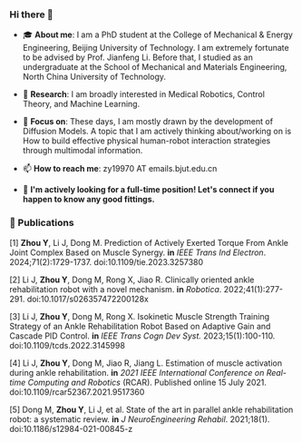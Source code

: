 ### Hi there 👋


- 🎓 **About me**: I am a PhD student at the College of Mechanical & Energy Engineering, Beijing University of Technology. I am extremely fortunate to be advised by Prof. Jianfeng Li. Before that, I studied as an undergraduate at the School of Mechanical and Materials Engineering, North China University of Technology.

- 🔬 **Research**: I am broadly interested in Medical Robotics, Control Theory, and Machine Learning.


- 🔎 **Focus on**: These days, I am mostly drawn by the development of Diffusion Models. A topic that I am actively thinking about/working on is How to build effective physical human-robot interaction strategies through multimodal information.

  
- 📫 **How to reach me**: zy19970 AT emails.bjut.edu.cn


- 💼 **I'm actively looking for a full-time position! Let's connect if you happen to know any good fittings.**

### 📜 Publications

[1] **Zhou Y**, Li J, Dong M. Prediction of Actively Exerted Torque From Ankle Joint Complex Based on Muscle Synergy. **in** _IEEE Trans Ind Electron_. 2024;71(2):1729-1737. doi:10.1109/tie.2023.3257380

[2] Li J, **Zhou Y**, Dong M, Rong X, Jiao R. Clinically oriented ankle rehabilitation robot with a novel  mechanism. **in** _Robotica_. 2022;41(1):277-291. doi:10.1017/s026357472200128x

[3] Li J, **Zhou Y**, Dong M, Rong X. Isokinetic Muscle Strength Training Strategy of an Ankle Rehabilitation Robot Based on Adaptive Gain and Cascade PID Control. **in** _IEEE Trans Cogn Dev Syst._ 2023;15(1):100-110. doi:10.1109/tcds.2022.3145998

[4] Li J, **Zhou Y**, Dong M, Jiao R, Jiang L. Estimation of muscle activation during ankle rehabilitation. **in** _2021 IEEE International Conference on Real-time Computing and Robotics_ (RCAR). Published online 15 July 2021. doi:10.1109/rcar52367.2021.9517360

[5] Dong M, **Zhou Y**, Li J, et al. State of the art in parallel ankle rehabilitation robot: a systematic review. **in** _J NeuroEngineering Rehabil_. 2021;18(1). doi:10.1186/s12984-021-00845-z


<!--
**zy19970/zy19970** is a ✨ _special_ ✨ repository because its `README.md` (this file) appears on your GitHub profile.

Here are some ideas to get you started:

- 🔭 I’m currently working on ...
- 🌱 I’m currently learning ...
- 👯 I’m looking to collaborate on ...
- 🤔 I’m looking for help with ...
- 💬 Ask me about ...
- 📫 How to reach me: ...
- 😄 Pronouns: ...
- ⚡ Fun fact: ...
-->
